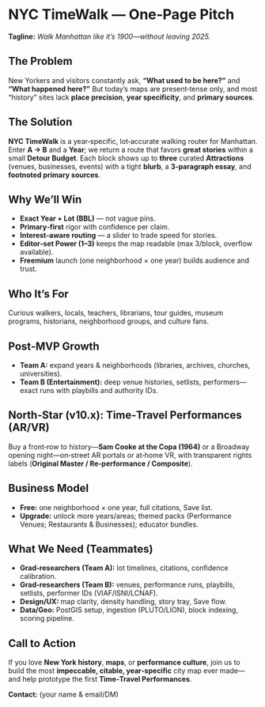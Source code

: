 # NYC TimeWalk — One‑Page Pitch
**Tagline:** *Walk Manhattan like it’s 1900—without leaving 2025.*

## The Problem
New Yorkers and visitors constantly ask, **“What used to be here?”** and **“What happened here?”** 
But today’s maps are present‑tense only, and most “history” sites lack **place precision**, **year specificity**, and **primary sources**.

## The Solution
**NYC TimeWalk** is a year‑specific, lot‑accurate walking router for Manhattan. Enter **A → B** and a **Year**; 
we return a route that favors **great stories** within a small **Detour Budget**. Each block shows up to **three** curated **Attractions** 
(venues, businesses, events) with a tight **blurb**, a **3‑paragraph essay**, and **footnoted primary sources**.

## Why We’ll Win
- **Exact Year + Lot (BBL)** — not vague pins. 
- **Primary‑first** rigor with confidence per claim.
- **Interest‑aware routing** — a slider to trade speed for stories.
- **Editor‑set Power (1–3)** keeps the map readable (max 3/block, overflow available).
- **Freemium** launch (one neighborhood × one year) builds audience and trust.

## Who It’s For
Curious walkers, locals, teachers, librarians, tour guides, museum programs, historians, neighborhood groups, and culture fans.

## Post‑MVP Growth
- **Team A:** expand years & neighborhoods (libraries, archives, churches, universities).  
- **Team B (Entertainment):** deep venue histories, setlists, performers—exact runs with playbills and authority IDs.

## North‑Star (v10.x): Time‑Travel Performances (AR/VR)
Buy a front‑row to history—**Sam Cooke at the Copa (1964)** or a Broadway opening night—on‑street AR portals or at‑home VR, 
with transparent rights labels (**Original Master / Re‑performance / Composite**).

## Business Model
- **Free:** one neighborhood × one year, full citations, Save list.  
- **Upgrade:** unlock more years/areas; themed packs (Performance Venues; Restaurants & Businesses); educator bundles.

## What We Need (Teammates)
- **Grad‑researchers (Team A):** lot timelines, citations, confidence calibration.  
- **Grad‑researchers (Team B):** venues, performance runs, playbills, setlists, performer IDs (VIAF/ISNI/LCNAF).  
- **Design/UX:** map clarity, density handling, story tray, Save flow.  
- **Data/Geo:** PostGIS setup, ingestion (PLUTO/LION), block indexing, scoring pipeline.

## Call to Action
If you love **New York history**, **maps**, or **performance culture**, join us to build the most **impeccable, citable, year‑specific** city map ever made—
and help prototype the first **Time‑Travel Performances**.

**Contact:** (your name & email/DM)
